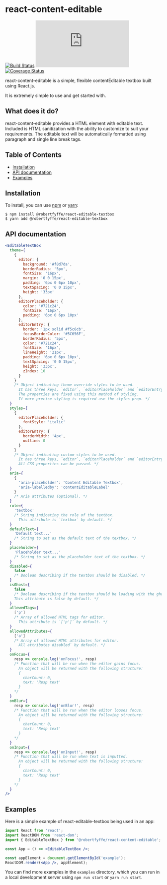 # react-content-editable

[![Build Status](https://travis-ci.com/robertfyffe/react-editable-textbox.svg?branch=develop)](https://travis-ci.com/robertfyffe/react-editable-textbox)
![gzip size](http://img.badgesize.io/https://unpkg.com/@robertfyffe/react-editable-textbox/dist/react-editable-textbox.min.js?compression=gzip)
[![Coverage Status](https://coveralls.io/repos/github/robertfyffe/react-editable-textbox/badge.svg?branch=develop)](https://coveralls.io/github/robertfyffe/react-editable-textbox?branch=develop)

react-content-editable is a simple, flexible contentEditable textbox built using React.js.

It is extremely simple to use and get started with.

## What does it do?

react-content-editable provides a HTML element with editable text. Included is HTML sanitization
with the ability to customize to suit your requirements. The editable text will be automatically
formatted using paragraph and single line break tags.

## Table of Contents

- [Installation](#installation)
- [API documentation](#api-documentation)
- [Examples](#examples)

## Installation

To install, you can use [npm](https://npmjs.org/) or [yarn](https://yarnpkg.com):

    $ npm install @robertfyffe/react-editable-textbox
    $ yarn add @robertfyffe/react-editable-textbox

## API documentation

```jsx
<EditableTextBox
  theme={
    {
      editor: {
        background: '#f8d7da',
        borderRadius: '5px',
        fontSize: '16px',
        margin: '0 0 15px',
        padding: '6px 0 6px 10px',
        textSpacing: '0 0 15px',
        height: '33px'
      },
      editorPlaceholder: {
        color: '#721c24',
        fontSize: '16px',
        padding: '6px 0 6px 10px'
      },
      editorEntry: {
        border: '1px solid #f5c6cb',
        focusBorderColor: '#5C656F',
        borderRadius: '5px',
        color: '#721c24',
        fontSize: '16px',
        lineHeight: '21px',
        padding: '6px 0 6px 10px',
        textSpacing: '0 0 15px',
        height: '33px',
        zIndex: 10
      }
    }
    /* Object indicating theme override styles to be used.
      It has three keys, `editor`, `editorPlaceholder` and `editorEntry`.
      The properties are fixed using this method of styling.
      If more precise styling is required use the styles prop. */
  }
  styles={
    {
      editorPlaceholder: {
        fontStyle: 'italic'
      },
      editorEntry: {
        borderWidth: '4px',
        outline: 0
      }
    }
    /* Object indicating custom styles to be used.
      It has three keys, `editor`, `editorPlaceholder` and `editorEntry`.
      All CSS properties can be passed. */
  }
  aria={
    {
      'aria-placeholder': 'Content Editable Textbox',
      'aria-labelledby': 'contentEditableLabel'
    }
    /* Aria attributes (optional). */
  }
  role={
    'textbox'
    /* String indicating the role of the textbox.
      This attribute is `textbox` by default. */
  }
  defaultText={
    'Default text...'
    /* String to set as the default text of the textbox. */
  }
  placeholder={
    'Placeholder text...'
    /* String to set as the placeholder text of the textbox. */
  }
  disabled={
    false
    /* Boolean describing if the textbox should be disabled. */
  }
  isGhost={
    false
    /* Boolean describing if the textbox should be loading with the ghost theme.
    This attribute is false by default. */
  }
  allowedTags={
    ['p']
    /* Array of allowed HTML tags for editor.
      This attribute is `['p']` by default. */
  }
  allowedAttributes={
    ['a']
    /* Array of allowed HTML attributes for editor.
      All attributes disabled` by default. */
  }
  onFocus={
    resp => console.log('onFocus!', resp)
    /* Function that will be run when the editor gains focus. 
      An object will be returned with the following structure:
      { 
        charCount: 0,
        text: 'Resp text'
      }
    */
  }
  onBlur={
    resp => console.log('onBlur!', resp)
    /* Function that will be run when the editor looses focus.
      An object will be returned with the following structure:
      { 
        charCount: 0,
        text: 'Resp text'
      }
    */
  }
  onInput={
    resp => console.log('onInput!', resp)
    /* Function that will be run when text is inputted.
      An object will be returned with the following structure:
      { 
        charCount: 0,
        text: 'Resp text'
      }
    */
  }
/>
```

## Examples

Here is a simple example of react-editable-textbox being used in an app:

```jsx
import React from 'react';
import ReactDOM from 'react-dom';
import { EditableTextBox } from '@robertfyffe/react-content-editable';

const App = () => <EditableTextBox />;

const appElement = document.getElementById('example');
ReactDOM.render(<App />, appElement);
```

You can find more examples in the `examples` directory, which you can run in a
local development server using `npm run start` or `yarn run start`.
